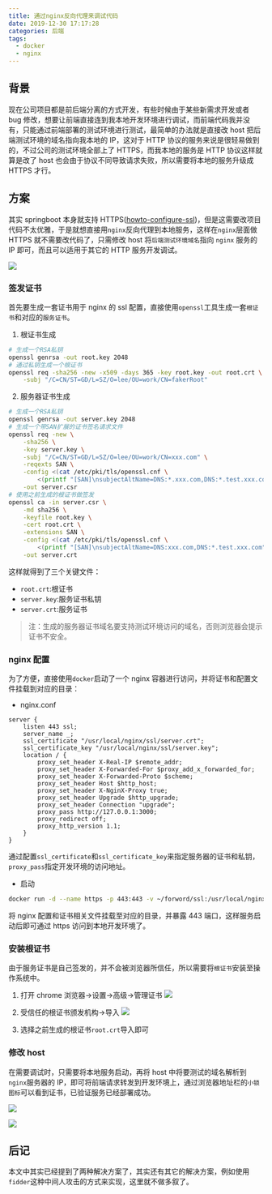 ```yaml
---
title: 通过nginx反向代理来调试代码
date: 2019-12-30 17:17:28
categories: 后端
tags:
  - docker
  - nginx
---
```


## 背景

现在公司项目都是前后端分离的方式开发，有些时候由于某些新需求开发或者 bug 修改，想要让前端直接连到我本地开发环境进行调试，而前端代码我并没有，只能通过前端部署的测试环境进行测试，最简单的办法就是直接改 host 把后端测试环境的域名指向我本地的 IP，这对于 HTTP 协议的服务来说是很轻易做到的，不过公司的测试环境全部上了 HTTPS，而我本地的服务是 HTTP 协议这样就算是改了 host 也会由于协议不同导致请求失败，所以需要将本地的服务升级成 HTTPS 才行。

<!-- more -->

## 方案

其实 springboot 本身就支持 HTTPS([howto-configure-ssl](https://docs.spring.io/spring-boot/docs/2.2.2.RELEASE/reference/html/howto.html#howto-configure-ssl))，但是这需要改项目代码不太优雅，于是就想直接用`nginx`反向代理到本地服务，这样在`nginx`层面做 HTTPS 就不需要改代码了，只需修改 host 将`后端测试环境域名`指向 `nginx` 服务的 IP 即可，而且可以适用于其它的 HTTP 服务开发调试。

![](debug-use-nginx-proxy/2019-12-31-14-16-07.png)

### 签发证书

首先要生成一套证书用于 nginx 的 ssl 配置，直接使用`openssl`工具生成一套`根证书`和对应的`服务证书`。

1. 根证书生成

```sh
# 生成一个RSA私钥
openssl genrsa -out root.key 2048
# 通过私钥生成一个根证书
openssl req -sha256 -new -x509 -days 365 -key root.key -out root.crt \
    -subj "/C=CN/ST=GD/L=SZ/O=lee/OU=work/CN=fakerRoot"
```

2. 服务器证书生成

```sh
# 生成一个RSA私钥
openssl genrsa -out server.key 2048
# 生成一个带SAN扩展的证书签名请求文件
openssl req -new \
    -sha256 \
    -key server.key \
    -subj "/C=CN/ST=GD/L=SZ/O=lee/OU=work/CN=xxx.com" \
    -reqexts SAN \
    -config <(cat /etc/pki/tls/openssl.cnf \
        <(printf "[SAN]\nsubjectAltName=DNS:*.xxx.com,DNS:*.test.xxx.com")) \
    -out server.csr
# 使用之前生成的根证书做签发
openssl ca -in server.csr \
    -md sha256 \
    -keyfile root.key \
    -cert root.crt \
    -extensions SAN \
    -config <(cat /etc/pki/tls/openssl.cnf \
        <(printf "[SAN]\nsubjectAltName=DNS:xxx.com,DNS:*.test.xxx.com")) \
    -out server.crt
```

这样就得到了三个关键文件：

- `root.crt`:根证书
- `server.key`:服务证书私钥
- `server.crt`:服务证书

> 注：生成的服务器证书域名要支持测试环境访问的域名，否则浏览器会提示证书不安全。

### nginx 配置

为了方便，直接使用`docker`启动了一个 nginx 容器进行访问，并将证书和配置文件挂载到对应的目录：

- nginx.conf

```
server {
    listen 443 ssl;
    server_name _;
    ssl_certificate "/usr/local/nginx/ssl/server.crt";
    ssl_certificate_key "/usr/local/nginx/ssl/server.key";
    location / {
        proxy_set_header X-Real-IP $remote_addr;
        proxy_set_header X-Forwarded-For $proxy_add_x_forwarded_for;
        proxy_set_header X-Forwarded-Proto $scheme;
        proxy_set_header Host $http_host;
        proxy_set_header X-NginX-Proxy true;
        proxy_set_header Upgrade $http_upgrade;
        proxy_set_header Connection "upgrade";
        proxy_pass http://127.0.0.1:3000;
        proxy_redirect off;
        proxy_http_version 1.1;
    }
}
```

通过配置`ssl_certificate`和`ssl_certificate_key`来指定服务器的证书和私钥，`proxy_pass`指定开发环境的访问地址。

- 启动

```sh
docker run -d --name https -p 443:443 -v ~/forword/ssl:/usr/local/nginx/ssl -v ~/forword/config/nginx.conf:/etc/nginx/conf.d/default.conf  nginx
```

将 nginx 配置和证书相关文件挂载至对应的目录，并暴露 443 端口，这样服务启动后即可通过 https 访问到本地开发环境了。

### 安装根证书

由于服务证书是自己签发的，并不会被浏览器所信任，所以需要将`根证书`安装至操作系统中。

1. 打开 chrome 浏览器->设置->高级->管理证书
   ![](debug-use-nginx-proxy/2019-12-31-14-50-42.png)

2. 受信任的根证书颁发机构->导入
   ![](debug-use-nginx-proxy/2019-12-31-14-51-33.png)

3. 选择之前生成的根证书`root.crt`导入即可

### 修改 host

在需要调试时，只需要将本地服务启动，再将 host 中将要测试的域名解析到`nginx`服务器的 IP，即可将前端请求转发到开发环境上，通过浏览器地址栏的`小锁图标`可以看到证书，已验证服务已经部署成功。

![](debug-use-nginx-proxy/2019-12-31-14-57-11.png)

![](debug-use-nginx-proxy/2019-12-31-14-54-46.png)

## 后记

本文中其实已经提到了两种解决方案了，其实还有其它的解决方案，例如使用`fidder`这种中间人攻击的方式来实现，这里就不做多叙了。
